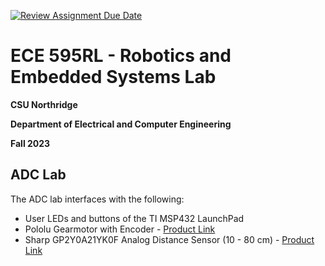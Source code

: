 [![Review Assignment Due Date](https://classroom.github.com/assets/deadline-readme-button-24ddc0f5d75046c5622901739e7c5dd533143b0c8e959d652212380cedb1ea36.svg)](https://classroom.github.com/a/1Mx1OW7k)
# ECE 595RL - Robotics and Embedded Systems Lab
**CSU Northridge**

**Department of Electrical and Computer Engineering**

**Fall 2023**

## ADC Lab
The ADC lab interfaces with the following:

* User LEDs and buttons of the TI MSP432 LaunchPad
* Pololu Gearmotor with Encoder - [Product Link](https://www.pololu.com/product/3675)
* Sharp GP2Y0A21YK0F Analog Distance Sensor (10 - 80 cm) - [Product Link](https://www.pololu.com/product/136)
